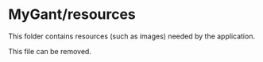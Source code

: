 # MyGant/resources

This folder contains resources (such as images) needed by the application. 

This file can be removed.
